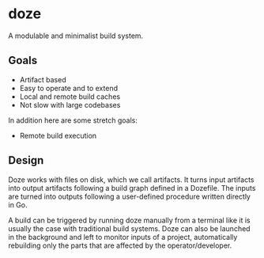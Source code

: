 # doze

A modulable and minimalist build system.

## Goals

- Artifact based
- Easy to operate and to extend
- Local and remote build caches
- Not slow with large codebases

In addition here are some stretch goals:

- Remote build execution

## Design

Doze works with files on disk, which we call artifacts. It turns input artifacts into output artifacts following a build graph defined in a Dozefile. The inputs are turned into outputs following a user-defined procedure written directly in Go.

A build can be triggered by running doze manually from a terminal like it is usually the case with traditional build systems. Doze can also be launched in the background and left to monitor inputs of a project, automatically rebuilding only the parts that are affected by the operator/developer.
